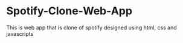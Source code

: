 # Spotify-Clone-Web-App
 This is web app that is clone of spotify designed using html, css and javascripts

